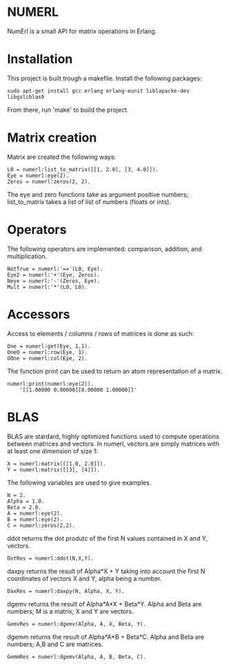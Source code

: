 # NUMERL

NumErl is a small API for matrix operations in Erlang.

# Installation

This project is built trough a makefile. Install the following packages:

    sudo apt-get install gcc erlang erlang-eunit liblapacke-dev libgslcblas0 


From there, run 'make' to build the project.


# Matrix creation

Matrix are created the following ways:

    L0 = numerl:list_to_matrix([[1, 2.0], [3, 4.0]]).
    Eye = numerl:eye(2).
    Zeros = numerl:zeros(2, 2).

The eye and zero functions take as argument positive numbers; list\_to\_matrix takes a list of list of numbers (floats or ints).

# Operators

The following operators are implemented: comparison, addition, and multiplication.

    NotTrue = numerl:'=='(L0, Eye).
    Eye2 = numerl:'+'(Eye, Zeros).
    Neye = numerl:'-'(Zeros, Eye).
    Mult = numerl:'*'(L0, L0).

# Accessors

Access to elements / columns / rows of matrices is done as such:

    One = numerl:get(Eye, 1,1).
    OneO = numerl:row(Eye, 1).
    OOne = numerl:col(Eye, 2).
    
        
The function print can be used to return an atom representation of a matrix.
    
    numerl:print(numerl:eye(2)).
        '[[1.00000 0.00000][0.00000 1.00000]]'

# BLAS

BLAS are stardard, highly optimized functions used to compute operations between matrices and vectors. In numerl, vectors are simply matrices with at least one dimension of size 1:

    X = numerl:matrix([[1.0, 2.0]]).
    Y = numerl:matrix([[3], [4]]).
    
The following variables are used to give examples.

    N = 2.
    Alpha = 1.0.
    Beta = 2.0.
    A = numerl:eye(2).
    B = numerl:eye(2).
    C = numerl:zeros(2,2).


ddot returns the dot produtc of the first N values contained in X and Y, vectors.

    DotRes = numerl:ddot(N,X,Y).

daxpy returns the result of Alpha\*X + Y taking into account the first N coordinates of vectors X and Y, alpha being a number.

    DaxRes = numerl:daxpy(N, Alpha, X, Y).

dgemv returns the result of Alpha\*A\*X + Beta\*Y. Alpha and Beta are numbers; M is a matrix; X and Y are vectors.

    GemvRes = numerl:dgemv(Alpha, A, X, Beta, Y).

dgemm returns the result of Alpha\*A\*B + Beta\*C. Alpha and Beta are numbers; A,B and C are matrices.

    GemmRes = numerl:dgemv(Alpha, A, B, Beta, C).
